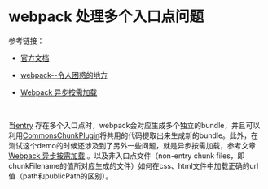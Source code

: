# webpack 处理多个入口点问题

参考链接：

- [官方文档](https://github.com/webpack/webpack/tree/webpack-1/examples/multiple-entry-points)

- [webpack--令人困惑的地方](https://github.com/chemdemo/chemdemo.github.io/issues/13)

- [Webpack 异步按需加载](http://www.xheldon.com/webpack-details-one.html)

  ​

当[entry](https://webpack.js.org/concepts/entry-points/) 存在多个入口点时，webpack会对应生成多个独立的bundle，并且可以利用[CommonsChunkPlugin](https://webpack.js.org/plugins/commons-chunk-plugin/)将共用的代码提取出来生成新的bundle。此外，在测试这个demo的时候还涉及到了另外一些问题，就是异步按需加载，参考文章[Webpack 异步按需加载](http://www.xheldon.com/webpack-details-one.html) 。以及非入口点文件（non-entry chunk files，即chunkFilename的值所对应生成的文件）如何在css、html文件中加载正确的url值（path和publicPath的区别）。





